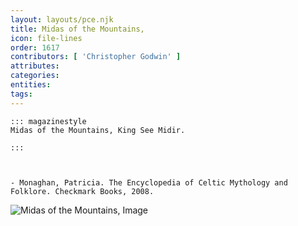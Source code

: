 ```yaml
---
layout: layouts/pce.njk
title: Midas of the Mountains,
icon: file-lines
order: 1617
contributors: [ 'Christopher Godwin' ]
attributes:
categories:
entities:
tags:
---
```

``` tab [group1:Info]
::: magazinestyle
Midas of the Mountains, King See Midir.

:::
```
``` tab [group1:Attributes]
```
``` tab [group1:Entities]
```
``` tab [group1:Sources]
- Monaghan, Patricia. The Encyclopedia of Celtic Mythology and Folklore. Checkmark Books, 2008.
```
![Midas of the Mountains, Image]([None])
